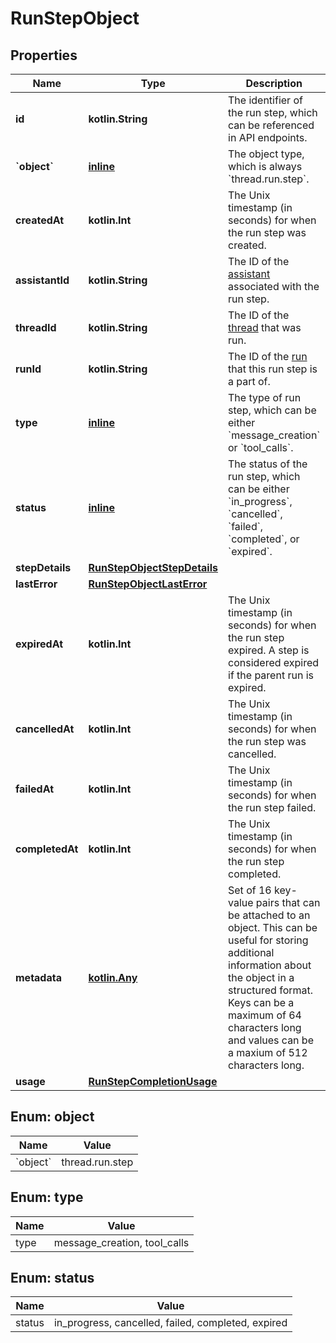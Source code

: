 
# RunStepObject

## Properties
| Name | Type | Description | Notes |
| ------------ | ------------- | ------------- | ------------- |
| **id** | **kotlin.String** | The identifier of the run step, which can be referenced in API endpoints. |  |
| **&#x60;object&#x60;** | [**inline**](#&#x60;Object&#x60;) | The object type, which is always &#x60;thread.run.step&#x60;. |  |
| **createdAt** | **kotlin.Int** | The Unix timestamp (in seconds) for when the run step was created. |  |
| **assistantId** | **kotlin.String** | The ID of the [assistant](/docs/api-reference/assistants) associated with the run step. |  |
| **threadId** | **kotlin.String** | The ID of the [thread](/docs/api-reference/threads) that was run. |  |
| **runId** | **kotlin.String** | The ID of the [run](/docs/api-reference/runs) that this run step is a part of. |  |
| **type** | [**inline**](#Type) | The type of run step, which can be either &#x60;message_creation&#x60; or &#x60;tool_calls&#x60;. |  |
| **status** | [**inline**](#Status) | The status of the run step, which can be either &#x60;in_progress&#x60;, &#x60;cancelled&#x60;, &#x60;failed&#x60;, &#x60;completed&#x60;, or &#x60;expired&#x60;. |  |
| **stepDetails** | [**RunStepObjectStepDetails**](RunStepObjectStepDetails.md) |  |  |
| **lastError** | [**RunStepObjectLastError**](RunStepObjectLastError.md) |  |  |
| **expiredAt** | **kotlin.Int** | The Unix timestamp (in seconds) for when the run step expired. A step is considered expired if the parent run is expired. |  |
| **cancelledAt** | **kotlin.Int** | The Unix timestamp (in seconds) for when the run step was cancelled. |  |
| **failedAt** | **kotlin.Int** | The Unix timestamp (in seconds) for when the run step failed. |  |
| **completedAt** | **kotlin.Int** | The Unix timestamp (in seconds) for when the run step completed. |  |
| **metadata** | [**kotlin.Any**](.md) | Set of 16 key-value pairs that can be attached to an object. This can be useful for storing additional information about the object in a structured format. Keys can be a maximum of 64 characters long and values can be a maxium of 512 characters long.  |  |
| **usage** | [**RunStepCompletionUsage**](RunStepCompletionUsage.md) |  |  |


<a id="`Object`"></a>
## Enum: object
| Name | Value |
| ---- | ----- |
| &#x60;object&#x60; | thread.run.step |


<a id="Type"></a>
## Enum: type
| Name | Value |
| ---- | ----- |
| type | message_creation, tool_calls |


<a id="Status"></a>
## Enum: status
| Name | Value |
| ---- | ----- |
| status | in_progress, cancelled, failed, completed, expired |



